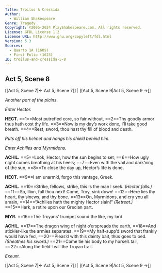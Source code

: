 ```yaml
---
Title: Troilus & Cressida
Author: 
  - William Shakespeare
Genre: Tragedy
Copyright: ©2005-2024 PlayShakespeare.com. All rights reserved.
License: GFDL License 1.3
License URL: http://www.gnu.org/copyleft/fdl.html
Version: 5.3
Sources:
  - Quarto 1A (1609)
  - First Folio (1623)
ID: troilus-and-cressida-5-8
---
```


## Act 5, Scene 8
[[Act 5, Scene 7|← Act 5, Scene 7]] | [[Act 5, Scene 9|Act 5, Scene 9 →]]

*Another part of the plains.*

*Enter Hector.*

**HECT.**
==1==Most putrefied core, so fair without,
==2==Thy goodly armor thus hath cost thy life.
==3==Now is my day’s work done, I’ll take good breath.
==4==Rest, sword, thou hast thy fill of blood and death.

*Puts off his helmet and hangs his shield behind him.*

*Enter Achilles and Myrmidons.*

**ACHIL.**
==5==Look, Hector, how the sun begins to set,
==6==How ugly night comes breathing at his heels;
==7==Even with the vail and dark’ning of the sun,
==8==To close the day up, Hector’s life is done.

**HECT.**
==9==I am unarm’d, forgo this vantage, Greek.

**ACHIL.**
==10==Strike, fellows, strike, this is the man I seek.
*(Hector falls.)*
==11==So, Ilion, fall thou next! Come, Troy, sink down!
==12==Here lies thy heart, thy sinews, and thy bone.
==13==On, Myrmidons, and cry you all amain,
==14==“Achilles hath the mighty Hector slain!”
*(Retreat.)*
==15==Hark, a retire upon our Grecian part.

**MYR.**
==16==The Troyans’ trumpet sound the like, my lord.

**ACHIL.**
==17==The dragon wing of night o’erspreads the earth,
==18==And stickler-like the armies separates.
==19==My half-supp’d sword that frankly would have fed,
==20==Pleas’d with this dainty bait, thus goes to bed.
*(Sheathes his sword.)*
==21==Come tie his body to my horse’s tail,
==22==Along the field I will the Troyan trail.

*Exeunt.*

[[Act 5, Scene 7|← Act 5, Scene 7]] | [[Act 5, Scene 9|Act 5, Scene 9 →]]